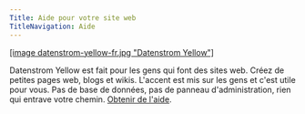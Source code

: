 ```yaml
---
Title: Aide pour votre site web
TitleNavigation: Aide
---
```

[[image datenstrom-yellow-fr.jpg "Datenstrom Yellow"]](https://datenstrom.se/fr/yellow/)

Datenstrom Yellow est fait pour les gens qui font des sites web. Créez de petites pages web, blogs et wikis. L'accent est mis sur les gens et c'est utile pour vous. Pas de base de données, pas de panneau d'administration, rien qui entrave votre chemin. [Obtenir de l'aide](support).
